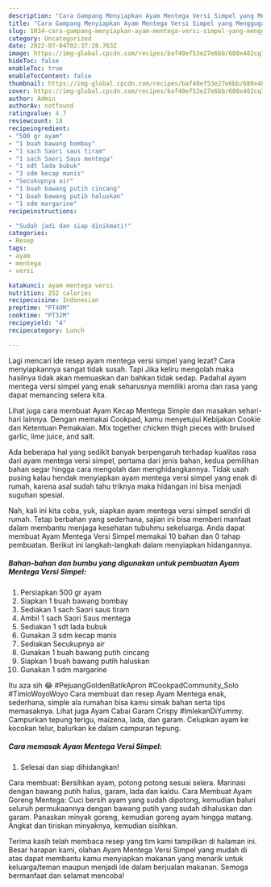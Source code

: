```yaml
---
description: "Cara Gampang Menyiapkan Ayam Mentega Versi Simpel yang Menggugah Selera, Buat Buka Puasa Menggugah Selera"
title: "Cara Gampang Menyiapkan Ayam Mentega Versi Simpel yang Menggugah Selera, Buat Buka Puasa Menggugah Selera"
slug: 1034-cara-gampang-menyiapkan-ayam-mentega-versi-simpel-yang-menggugah-selera-buat-buka-puasa-menggugah-selera
category: Uncategorized
date: 2022-07-04T02:37:28.763Z
image: https://img-global.cpcdn.com/recipes/baf40ef53e27e6bb/680x482cq70/ayam-mentega-versi-simpel-foto-resep-utama.jpg
hideToc: false
enableToc: true
enableTocContent: false
thumbnail: https://img-global.cpcdn.com/recipes/baf40ef53e27e6bb/680x482cq70/ayam-mentega-versi-simpel-foto-resep-utama.jpg
cover: https://img-global.cpcdn.com/recipes/baf40ef53e27e6bb/680x482cq70/ayam-mentega-versi-simpel-foto-resep-utama.jpg
author: Admin
authorAv: notfound
ratingvalue: 4.7
reviewcount: 18
recipeingredient:
- "500 gr ayam"
- "1 buah bawang bombay"
- "1 sach Saori saus tiram"
- "1 sach Saori Saus mentega"
- "1 sdt lada bubuk"
- "3 sdm kecap manis"
- "Secukupnya air"
- "1 buah bawang putih cincang"
- "1 buah bawang putih haluskan"
- "1 sdm margarine"
recipeinstructions:

- "Sudah jadi dan siap dinikmati!"
categories:
- Resep
tags:
- ayam
- mentega
- versi

katakunci: ayam mentega versi 
nutrition: 252 calories
recipecuisine: Indonesian
preptime: "PT40M"
cooktime: "PT32M"
recipeyield: "4"
recipecategory: Lunch

---
```



Lagi mencari ide resep ayam mentega versi simpel yang lezat? Cara menyiapkannya sangat tidak susah. Tapi Jika keliru mengolah maka hasilnya tidak akan memuaskan dan bahkan tidak sedap. Padahal ayam mentega versi simpel yang enak seharusnya memiliki aroma dan rasa yang dapat memancing selera kita.


Lihat juga cara membuat Ayam Kecap Mentega Simple dan masakan sehari-hari lainnya. Dengan memakai Cookpad, kamu menyetujui Kebijakan Cookie dan Ketentuan Pemakaian. Mix together chicken thigh pieces with bruised garlic, lime juice, and salt.

Ada beberapa hal yang sedikit banyak berpengaruh terhadap kualitas rasa dari ayam mentega versi simpel, pertama dari jenis bahan, kedua pemilihan bahan segar hingga cara mengolah dan menghidangkannya. Tidak usah pusing kalau hendak menyiapkan ayam mentega versi simpel yang enak di rumah, karena asal sudah tahu triknya maka hidangan ini bisa menjadi suguhan spesial.


Nah, kali ini kita coba, yuk, siapkan ayam mentega versi simpel sendiri di rumah. Tetap berbahan yang sederhana, sajian ini bisa memberi manfaat dalam membantu menjaga kesehatan tubuhmu sekeluarga. Anda dapat membuat Ayam Mentega Versi Simpel memakai 10 bahan dan 0 tahap pembuatan. Berikut ini langkah-langkah dalam menyiapkan hidangannya.

<!--inarticleads1-->

##### Bahan-bahan dan bumbu yang digunakan untuk pembuatan Ayam Mentega Versi Simpel:

1. Persiapkan 500 gr ayam
1. Siapkan 1 buah bawang bombay
1. Sediakan 1 sach Saori saus tiram
1. Ambil 1 sach Saori Saus mentega
1. Sediakan 1 sdt lada bubuk
1. Gunakan 3 sdm kecap manis
1. Sediakan Secukupnya air
1. Gunakan 1 buah bawang putih cincang
1. Siapkan 1 buah bawang putih haluskan
1. Gunakan 1 sdm margarine


Itu aza sih 😂 #PejuangGoldenBatikApron #CookpadCommunity_Solo #TimloWoyoWoyo Cara membuat dan resep Ayam Mentega enak, sederhana, simple ala rumahan bisa kamu simak bahan serta tips memasaknya. Lihat juga Ayam Cabai Garam Crispy #ImlekanDiYummy. Campurkan tepung terigu, maizena, lada, dan garam. Celupkan ayam ke kocokan telur, balurkan ke dalam campuran tepung. 

<!--inarticleads2-->

##### Cara memasak Ayam Mentega Versi Simpel:


1. Selesai dan siap dihidangkan!

Cara membuat: Bersihkan ayam, potong potong sesuai selera. Marinasi dengan bawang putih halus, garam, lada dan kaldu. Cara Membuat Ayam Goreng Mentega: Cuci bersih ayam yang sudah dipotong, kemudian baluri seluruh permukaannya dengan bawang putih yang sudah dihaluskan dan garam. Panaskan minyak goreng, kemudian goreng ayam hingga matang. Angkat dan tiriskan minyaknya, kemudian sisihkan. 

Terima kasih telah membaca resep yang tim kami tampilkan di halaman ini. Besar harapan kami, olahan Ayam Mentega Versi Simpel yang mudah di atas dapat membantu kamu menyiapkan makanan yang menarik untuk keluarga/teman maupun menjadi ide dalam berjualan makanan. Semoga bermanfaat dan selamat mencoba!
